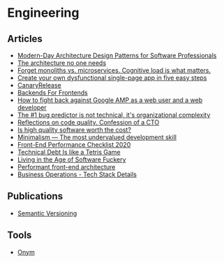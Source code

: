 # Engineering

## Articles

- [Modern-Day Architecture Design Patterns for Software Professionals
  ](https://medium.com/better-programming/modern-day-architecture-design-patterns-for-software-professionals-9056ee1ed977)
- [The architecture no one needs](https://www.gregnavis.com/articles/the-architecture-no-one-needs.html)
- [Forget monoliths vs. microservices. Cognitive load is what matters.](https://techbeacon.com/app-dev-testing/forget-monoliths-vs-microservices-cognitive-load-what-matters)
- [Create your own dysfunctional single-page app in five easy steps](https://tinnedfruit.com/writing/create-your-own-dysfunctional-single-page-app.html)
- [CanaryRelease](https://martinfowler.com/bliki/CanaryRelease.html)
- [Backends For Frontends](https://samnewman.io/patterns/architectural/bff/)
- [How to fight back against Google AMP as a web user and a web developer](https://markosaric.com/google-amp/)
- [The #1 bug predictor is not technical, it's organizational complexity](https://augustl.com/blog/2019/best_bug_predictor_is_organizational_complexity/)
- [Reflections on code quality. Confession of a CTO](https://blog.untitledkingdom.com/reflections-on-code-quality-confession-of-a-cto-695fd0812b1d)
- [Is high quality software worth the cost?](https://martinfowler.com/articles/is-quality-worth-cost.html)
- [Minimalism — The most undervalued development skill](https://volument.com/blog/minimalism-the-most-undervalued-development-skill)
- [Front-End Performance Checklist 2020](https://www.smashingmagazine.com/2020/01/front-end-performance-checklist-2020-pdf-pages/)
- [Technical Debt Is like a Tetris Game](https://www.fluentcpp.com/2020/01/17/technical-debt-is-like-a-tetris-game/)
- [Living in the Age of Software Fuckery](https://web.archive.org/web/20160308032127/https://medium.com/@bryanedds/living-in-the-age-of-software-fuckery-8859f81ca877)
- [Performant front-end architecture](https://www.debugbear.com/blog/performant-front-end-architecture)
- [Business Operations - Tech Stack Details](https://about.gitlab.com/handbook/business-ops/tech-stack/)

## Publications

- [Semantic Versioning](https://semver.org/)

## Tools

- [Onym](https://onym.co/)
